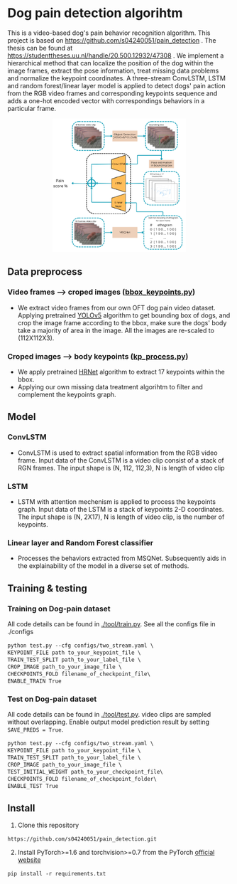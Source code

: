 ﻿# Dog pain detection algorihtm

This is a video-based dog's pain behavior recognition algorithm. This project is based on https://github.com/s04240051/pain_detection .
The thesis can be found at https://studenttheses.uu.nl/handle/20.500.12932/47308 .
We implement a hierarchical method that can localize the position of the dog within the image frames, extract the pose information, treat missing data problems and normalize the keypoint coordinates. 
A three-stream ConvLSTM, LSTM and random forest/linear layer model is applied to detect dogs' pain action from the RGB video frames and corresponding keypoints sequence and adds a one-hot encoded vector with correspondings behaviors in a particular frame.

<div align=center><img src=pipeline.png width="300" height="300" alt="pipeline"/></div>  

## Data preprocess
### Video frames --> croped images ([bbox_keypoints.py](dataset/bbox_keypoints.py))
* We extract video frames from our own OFT dog pain video dataset. Applying pretrained [YOLOv5](https://github.com/ultralytics/yolov5) algorithm to get bounding box of dogs, and crop the image frame according to the bbox, make sure the dogs' body take a majority of area in the image. All the images are re-scaled to (112X112X3). 
### Croped images --> body keypoints ([kp_process.py](dataset/kp_process.py))
* We apply pretrained [HRNet](https://mmpose.readthedocs.io/en/latest/papers/backbones.html#hrnet-cvpr-2019) algorithm to extract 17 keypoints within the bbox.
* Applying our own missing data treatment algorihtm to filter and complement the keypoints graph. 
## Model
### ConvLSTM
* ConvLSTM is used to extract spatial information from the RGB video frame. Input data of the ConvLSTM is a video clip consist of a stack of RGN frames. The input shape is (N, 112, 112,3), N is length of video clip
### LSTM 
* LSTM with attention mechenism is applied to process the keypoints graph. Input data of the LSTM is a stack of keypoints 2-D coordinates. The input shape is (N, 2X17), N is length of video clip, is the number of keypoints.
### Linear layer and Random Forest classifier
* Processes the behaviors extracted from MSQNet. Subsequently aids in the explainability of the model in a diverse set of methods.
## Training & testing
### Training on Dog-pain dataset
All code details can be found in [./tool/train.py](tool/train.py). See all the configs file in ./configs
```
python test.py --cfg configs/two_stream.yaml \
KEYPOINT_FILE path to_your_keypoint_file \
TRAIN_TEST_SPLIT path_to_your_label_file \ 
CROP_IMAGE path_to_your_image_file \
CHECKPOINTS_FOLD filename_of_checkpoint_file\
ENABLE_TRAIN True
```
### Test on Dog-pain dataset
All code details can be found in [./tool/test.py](tool/test.py).
video clips are sampled without overlapping. Enable output model prediction result by setting `SAVE_PREDS = True`.
```
python test.py --cfg configs/two_stream.yaml \
KEYPOINT_FILE path to_your_keypoint_file \
TRAIN_TEST_SPLIT path_to_your_label_file \ 
CROP_IMAGE path_to_your_image_file \
TEST_INITIAL_WEIGHT path_to_your_checkpoint_file\
CHECKPOINTS_FOLD filename_of_checkpoint_folder\
ENABLE_TEST True
```
## Install
1. Clone this repository
```
https://github.com/s04240051/pain_detection.git
```
2. Install PyTorch>=1.6 and torchvision>=0.7 from the PyTorch [official website](https://pytorch.org/get-started/locally/)
```
pip install -r requirements.txt
```



